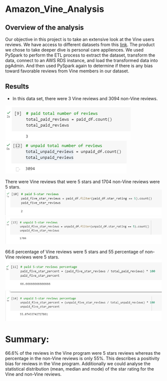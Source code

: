 # Amazon_Vine_Analysis

## Overview of the analysis
Our objective in this project is to take an extensive look at the Vine users reviews. We have access to different datasets from this [link](https://s3.amazonaws.com/amazon-reviews-pds/tsv/index.txt "link"). The product we chose to take deeper dive is personal care appliences. We used PySpark to perform the ETL process to extract the dataset, transform the data, connect to an AWS RDS instance, and load the transformed data into pgAdmin. And then used PySpark again to determine if there is any bias toward favorable reviews from Vine members in our dataset.


## Results
- In this data set, there were  3  Vine reviews and  3094  non-Vine reviews.

![Total Vine reviews](Images/total_vine.PNG)
![Total non-Vine reviews](Images/total_unpaid.PNG)

There were  Vine reviews that were 5 stars and  1704  non-Vine reviews were 5 stars.
![5 star Vine reviews](Images/5_star_vine.PNG)
![5 star non-Vine reviews](Images/5_star_unpaid.PNG)

66.6 percentage of Vine reviews were 5 stars and 55 percentage of non-Vine reviews were 5 stars.
![Percentage of 5stars Vine reviews](Images/per_5_star_vine.PNG)
![Percentage of 5stars non-Vine reviews](Images/per_5_star_unpaid.PNG)

# Summary: 
66.6% of the reviews in the Vine program were 5 stars reviews whereas the percentage in the non-Vine reviews is only 55%. This describes a positivity bias for reviews in the Vine program. Additionally we could analyse the statistical distribution (mean, median and mode) of the star rating for the Vine and non-Vine reviews.

